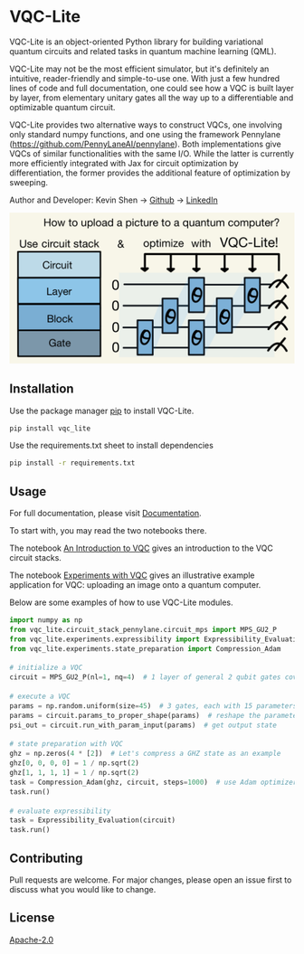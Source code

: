 # VQC-Lite

VQC-Lite is an object-oriented Python library for building variational quantum circuits and related tasks in quantum 
machine learning (QML). 

VQC-Lite may not be the most efficient simulator, but it's definitely an intuitive, reader-friendly and simple-to-use one. With 
just a few hundred lines of code and full documentation, one could see how a VQC is built layer by layer, from 
elementary unitary gates all the way up to a differentiable and optimizable quantum circuit. 

VQC-Lite provides two alternative ways to construct VQCs, one involving only standard numpy functions, and one using the 
framework Pennylane (https://github.com/PennyLaneAI/pennylane). Both implementations give VQCs of similar 
functionalities with the same I/O. While the latter is currently more efficiently integrated with Jax for circuit 
optimization by differentiation, the former provides the additional feature of optimization by sweeping.

Author and Developer: Kevin Shen -> [Github](https://github.com/kevinkayyy) -> [LinkedIn](https://www.linkedin.com/in/kevinshen-tum)

![Image](demo/images/vqc.jpeg)
## Installation

Use the package manager [pip](https://pip.pypa.io/en/stable/) to install VQC-Lite.

```bash
pip install vqc_lite
```

Use the requirements.txt sheet to install dependencies

```bash
pip install -r requirements.txt
```

## Usage

For full documentation, please visit [Documentation](https://vqc-lite.readthedocs.io/en/latest/).

To start with, you may read the two notebooks there. 

The notebook [An Introduction to VQC](https://vqc-lite.readthedocs.io/en/latest/demo/notebooks/circuit.html) gives an introduction to the VQC circuit stacks. 

The notebook [Experiments with VQC](https://vqc-lite.readthedocs.io/en/latest/demo/notebooks/experiment.html) gives an illustrative example application for VQC: uploading an image onto a quantum computer.

Below are some examples of how to use VQC-Lite modules.

```python
import numpy as np
from vqc_lite.circuit_stack_pennylane.circuit_mps import MPS_GU2_P
from vqc_lite.experiments.expressibility import Expressibility_Evaluation
from vqc_lite.experiments.state_preparation import Compression_Adam

# initialize a VQC
circuit = MPS_GU2_P(nl=1, nq=4)  # 1 layer of general 2 qubit gates covering 4 qubits

# execute a VQC
params = np.random.uniform(size=45)  # 3 gates, each with 15 parameters
params = circuit.params_to_proper_shape(params)  # reshape the parameters
psi_out = circuit.run_with_param_input(params)  # get output state

# state preparation with VQC
ghz = np.zeros(4 * [2])  # Let's compress a GHZ state as an example
ghz[0, 0, 0, 0] = 1 / np.sqrt(2)
ghz[1, 1, 1, 1] = 1 / np.sqrt(2)
task = Compression_Adam(ghz, circuit, steps=1000)  # use Adam optimizer
task.run()

# evaluate expressibility
task = Expressibility_Evaluation(circuit)
task.run()

```

## Contributing
Pull requests are welcome. For major changes, please open an issue first to discuss what you would like to change.

## License
[Apache-2.0](https://choosealicense.com/licenses/apache-2.0/)